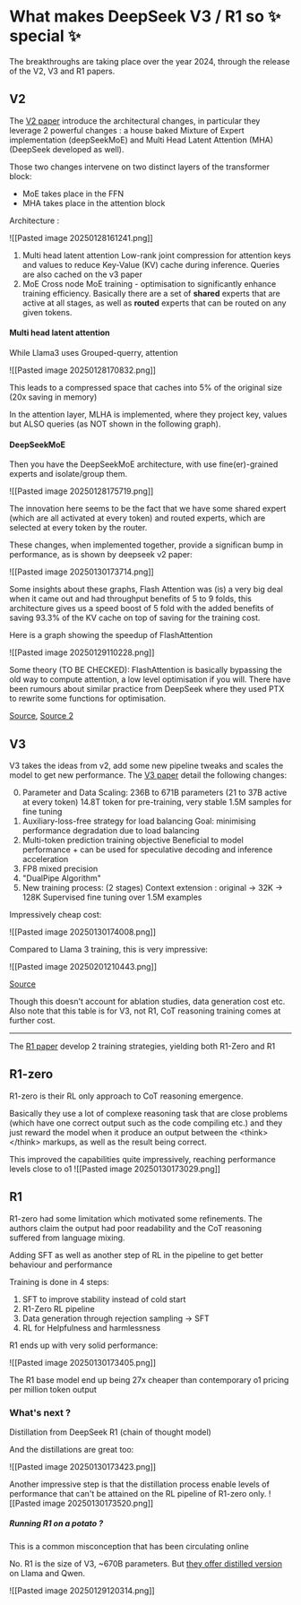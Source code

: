 

# What makes DeepSeek V3 / R1 so ✨ special ✨

The breakthroughs are taking place over the year 2024, through the release of the V2, V3 and R1 papers.

## V2

The [V2 paper](https://arxiv.org/abs/2405.04434) introduce the architectural changes, in particular they leverage 2 powerful changes : a house baked Mixture of Expert implementation (deepSeekMoE) and Multi Head Latent Attention (MHA) (DeepSeek developed as well).

Those two changes intervene on two distinct layers of the transformer block:
- MoE takes place in the FFN
- MHA takes place in the attention block

Architecture : 

![[Pasted image 20250128161241.png]]

1. Multi head latent attention
	Low-rank joint compression for attention keys and values to reduce Key-Value (KV) cache during inference.
	Queries are also cached on the v3 paper
2. MoE
	Cross node MoE training - optimisation to significantly enhance training efficiency.
	Basically there are a set of **shared** experts that are active at all stages, as well as **routed** experts that can be routed on any given tokens.


#### Multi head latent attention

While Llama3 uses Grouped-querry, attention

![[Pasted image 20250128170832.png]]

This leads to a compressed space that caches into 5% of the original size (20x saving in memory)

In the attention layer, MLHA is implemented, where they project key, values but ALSO queries (as NOT shown in the following graph).
#### DeepSeekMoE

Then you have the DeepSeekMoE architecture, with use fine(er)-grained experts and isolate/group them.

![[Pasted image 20250128175719.png]]

The innovation here seems to be the fact that we have some shared expert (which are all activated at every token) and routed experts, which are selected at every token by the router.

These changes, when implemented together, provide a significan bump in performance, as is shown by deepseek v2 paper:

![[Pasted image 20250130173714.png]]

Some insights about these graphs, Flash Attention was (is) a very big deal when it came out and had throughput benefits of 5 to 9 folds, this architecture gives us a speed boost of 5 fold with the added benefits of saving 93.3% of the KV cache on top of saving for the training cost.

Here is a graph showing the speedup of FlashAttention

![[Pasted image 20250129110228.png]]

Some theory (TO BE CHECKED): FlashAttention is basically bypassing the old way to compute attention, a low level optimisation if you will. There have been rumours about similar practice from DeepSeek where they used PTX to rewrite some functions for optimisation.

[Source](https://x.com/Jukanlosreve/status/1883304958432624881), [Source 2](https://www.tomshardware.com/tech-industry/artificial-intelligence/deepseeks-ai-breakthrough-bypasses-industry-standard-cuda-uses-assembly-like-ptx-programming-instead)
## V3 

V3 takes the ideas from v2, add some new pipeline tweaks and scales the model to get new performance. The [V3 paper](https://arxiv.org/abs/2412.19437) detail the following changes: 

0. Parameter and Data Scaling:
	236B to 671B parameters (21 to 37B active at every token)
	14.8T token for pre-training, very stable
	1.5M samples for fine tuning
1. Auxiliary-loss-free strategy for load balancing
	 Goal: minimising performance degradation due to load balancing 
2. Multi-token prediction training objective
	Beneficial to model performance + can be used for speculative decoding and inference acceleration
3. FP8 mixed precision
4. "DualPipe Algorithm" 
5. New training process:
	 (2 stages) Context extension : original -> 32K -> 128K
	 Supervised fine tuning over 1.5M examples

Impressively cheap cost:

![[Pasted image 20250130174008.png]]

Compared to Llama 3 training, this is very impressive:

![[Pasted image 20250201210443.png]]

[Source](https://apxml.com/posts/training-cost-deepseek-v3-vs-llama-3) 

Though this doesn't account for ablation studies, data generation cost etc.
Also note that this table is for V3, not R1, CoT reasoning training comes at further cost.



____

The [R1 paper](https://arxiv.org/abs/2501.12948) develop 2 training strategies, yielding both R1-Zero and R1
## R1-zero

R1-zero is their RL only approach to CoT reasoning emergence.

Basically they use a lot of complexe reasoning task that are close problems (which have one correct output such as the code compiling etc.) and they just reward the model when it produce an output between the \<think> \</think> markups, as well as the result being correct.

This improved the capabilities quite impressively, reaching performance levels close to o1 
![[Pasted image 20250130173029.png]]
## R1

R1-zero had some limitation which motivated some refinements. The authors claim the output had poor readability and the CoT reasoning suffered from language mixing.

Adding SFT as well as another step of RL in the pipeline to get better behaviour and performance

Training is done in 4 steps:

1. SFT to improve stability instead of cold start
2. R1-Zero RL pipeline
3. Data generation through rejection sampling -> SFT
4. RL for Helpfulness and harmlessness

R1 ends up with very solid performance:

![[Pasted image 20250130173405.png]]

The R1 base model end up being 27x cheaper than contemporary o1 pricing per million token output

### What's next ?

Distillation from DeepSeek R1 (chain of thought model)

And the distillations are great too:

![[Pasted image 20250130173423.png]]




Another impressive step is that the distillation process enable levels of performance that can't be attained on the RL pipeline of R1-zero only.
![[Pasted image 20250130173520.png]]

##### Running R1 on a potato ?

This is a common misconception that has been circulating online

No. R1 is the size of V3, ~670B parameters. But [they offer distilled version](https://ollama.com/library/deepseek-r1) on Llama and Qwen.

![[Pasted image 20250129120314.png]]



